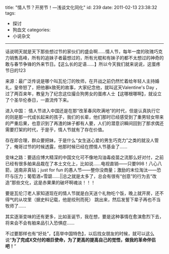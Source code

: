 title: "情人节？开房节！—浅谈文化同化"
id: 239
date: 2011-02-13 23:38:32
tags: 
- 探讨
- 狗血文
categories: 
- 小说杂文
---

话说明天就是天下那些想过节的家伙们的盛会啊……情人节，每年一度的玫瑰巧克力销售高峰，所有的追妹子者最想过的，所有光棍和有妹子的都不太想过的神奇的敢与春节争锋的外来节日。【这么长的定语……】所以今天我们就来说说，这蛋疼节日的123<!--more-->

来源：最广泛传说是哪个叫瓦伦汀的牧师，在开战之前仍然忙着给年轻人主持婚礼，皇帝怒了，把他暴k致死的故事，大家纪念他，就叫这天Valentine's Day ，过了两百来年，教皇为了纪念这位撮合狗男女的蛋疼人士【这哪根哪啊】，就设立了个圣华伦泰日，一直流传下来。

进入中国： 情人节进入中国还是在那“改革春风吹满地”的时代，但是认真执行它的则是那一代成长起来的孩子，我们的长辈，他们那时已经感受到了重男轻女带来的严重后果，也意识到了再渣的妹子都有人要，人们的潜意识瞬间回到了那求偶还需要打架的时代，于是乎，情人节就有了存在价值。

存在即合理，群众要把妹，于是什么“女生送心爱的男生巧克力”之类的就没人管了，俺哥过节的时候透露，他那时候已经在攒情人节基金了……

变味之路：要适应博大精深的中国文化可不像地沟油毒疫苗之流那么好对付，之前已经有很多舶来品栽在了本土文化上，比如说……电视直销——只要998！八心八箭，送南非真钻；just for fun 的愚人节——整你没商量；激励的末位淘汰——恐吓与压力；葡萄酒+雪碧……||总之就是太多了，总会有很有“创意”的行为去“改造”那些文化，这是赤果果的破坏啊魂淡！！！

要是瓦伦汀老人家知道现在的情人节就是白天送个礼物吃个饭，晚上就开房，还不得气的从坟里（据史料记载，他是绞刑而死） 跳出来，然后发誓下辈子再也不当牧师了……

其实逐渐变味的还有更多，比如圣诞节，我在想，要是这种事情在愈演愈烈下去，将来会不会有舶来品引入恐惧症……

不过要那样也有“好处”，【高举中国特色】，以后找女朋友的时候，就可以这么说“**为了完成X交付的艰巨使命，为了更高的提高自己的觉悟，做我的革命伴侣吧！**”
